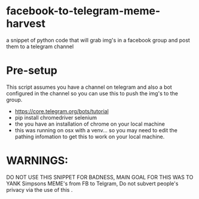 # facebook-to-telegram-meme-harvest
a snippet of python code that will grab img's in a facebook group and post them to a telegram channel



# Pre-setup
This script assumes you have a channel on telegram and also a bot configured in the channel so you can use this to push the img's to the group.
* https://core.telegram.org/bots/tutorial
* pip install chromedriver selenium
* the you have an installation of chrome on your local machine
* this was running on osx with a venv... so you may need to edit the pathing infomation to get this to work on your local machine.

# WARNINGS:
DO NOT USE THIS SNIPPET FOR BADNESS, MAIN GOAL FOR THIS WAS TO YANK Simpsons MEME's from FB to Telgram, Do not subvert people's privacy via the use of this .

